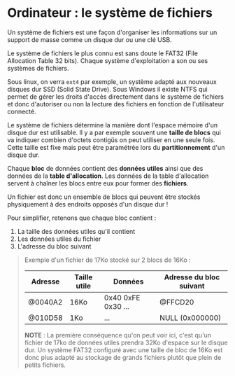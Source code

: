 # Ordinateur : le système de fichiers

Un système de fichiers est une façon d'organiser les informations sur un support
de masse comme un disque dur ou une clé USB.

Le système de fichiers le plus connu est sans doute le FAT32 (File Allocation
Table 32 bits). Chaque système d'exploitation a son ou ses systèmes de fichiers.

Sous linux, on verra `ext4` par exemple, un système adapté aux nouveaux disques
dur SSD (Solid State Drive). Sous Windows il existe NTFS qui permet de gérer
les droits d'accès directement dans le système de fichiers et donc d'autoriser
ou non la lecture des fichiers en fonction de l'utilisateur connecté.

Le système de fichiers détermine la manière dont l'espace mémoire d'un disque
dur est utilisable. Il y a par exemple souvent une **taille de blocs** qui va
indiquer combien d'octets contigüs on peut utiliser en une seule fois. Cette
taille est fixe mais peut être paramétrée lors du **partitionnement** d'un 
disque dur. 

Chaque **bloc** de données contient des **données utiles** ainsi que des données
de la **table d'allocation**. Les données de la table d'allocation servent à 
chaîner les blocs entre eux pour former des **fichiers**. 

Un fichier est donc un ensemble de blocs qui peuvent être stockés physiquement 
à des endroits opposés d'un disque dur !

Pour simplifier, retenons que chaque bloc contient :
1. La taille des données utiles qu'il contient
2. Les données utiles du fichier
3. L'adresse du bloc suivant

> Exemple d'un fichier de 17Ko stocké sur 2 blocs de 16Ko :
>
> | Adresse |Taille utile | Données                 | Adresse du bloc suivant |
> |---------|-------------|-------------------------|-------------------------|
> | @0040A2 |  16Ko       | 0x40 0xFE 0x30 ...      | @FFCD20
> | @010D58 |  1Ko        | ...                     | NULL (0x000000)
>
>
> **NOTE** :
> La première conséquence qu'on peut voir ici, c'est qu'un fichier de 17ko de 
> données utiles prendra 32Ko d'espace sur le disque dur. Un système FAT32
> configuré avec une taille de bloc de 16Ko est donc plus adapté au stockage de 
> grands fichiers plutôt que plein de petits fichiers.